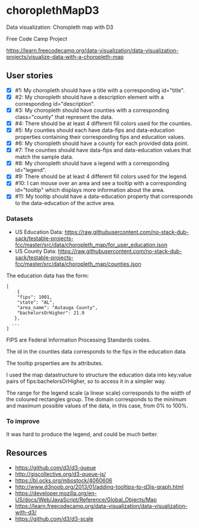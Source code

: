 # choroplethMapD3
Data visualization: Choropleth map with D3

Free Code Camp Project

https://learn.freecodecamp.org/data-visualization/data-visualization-projects/visualize-data-with-a-choropleth-map

## User stories
- [x] #1: My choropleth should have a title with a corresponding id="title".
- [x] #2: My choropleth should have a description element with a corresponding id="description".
- [x] #3: My choropleth should have counties with a corresponding class="county" that represent the data.
- [x] #4: There should be at least 4 different fill colors used for the counties.
- [x] #5: My counties should each have data-fips and data-education properties containing their corresponding fips and education values.
- [x] #6: My choropleth should have a county for each provided data point.
- [x] #7: The counties should have data-fips and data-education values that match the sample data.
- [x] #8: My choropleth should have a legend with a corresponding id="legend".
- [x] #9: There should be at least 4 different fill colors used for the legend.
- [x] #10: I can mouse over an area and see a tooltip with a corresponding id="tooltip" which displays more information about the area.
- [x] #11: My tooltip should have a data-education property that corresponds to the data-education of the active area.

### Datasets
- US Education Data: https://raw.githubusercontent.com/no-stack-dub-sack/testable-projects-fcc/master/src/data/choropleth_map/for_user_education.json
- US County Data: https://raw.githubusercontent.com/no-stack-dub-sack/testable-projects-fcc/master/src/data/choropleth_map/counties.json

The education data has the form:

    [
	    {
        "fips": 1001,
        "state": "AL",
        "area_name": "Autauga County",
        "bachelorsOrHigher": 21.9
       },
      ...
    ]

FIPS are Federal Information Processing Standards codes.

The id in the counties data corresponds to the fips in the education data.

The tooltip properties are its attributes.

I used the map datastructure to structure the education data into key:value pairs of fips:bachelorsOrHigher, so to access it in a simpler way.

The range for the legend scale (a linear scale) corresponds to the width of the coloured rectangles group. The domain corresponds to the minimum and maximum possible values of the data, in this case, from 0% to 100%.

### To improve
It was hard to produce the legend, and could be much better.

## Resources
- https://github.com/d3/d3-queue
- http://giscollective.org/d3-queue-js/
- https://bl.ocks.org/mbostock/4060606
- http://www.d3noob.org/2013/01/adding-tooltips-to-d3js-graph.html
- https://developer.mozilla.org/en-US/docs/Web/JavaScript/Reference/Global_Objects/Map
- https://learn.freecodecamp.org/data-visualization/data-visualization-with-d3/
- https://github.com/d3/d3-scale
